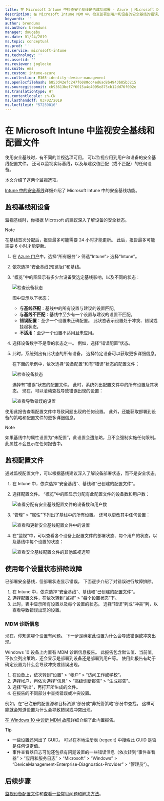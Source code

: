 ```yaml
---
title: 在 Microsoft Intune 中检查安全基线是否成功部署 - Azure | Microsoft Docs
description: 在 Microsoft Intune MDM 中，检查部署到用户和设备的安全基线的错误、冲突和成功状态。 了解如何使用 Intune 中的客户端日志和报告功能排除故障。
keywords: ''
author: brenduns
ms.author: brenduns
manager: dougeby
ms.date: 01/24/2019
ms.topic: conceptual
ms.prod: ''
ms.service: microsoft-intune
ms.technology: ''
ms.assetid: ''
ms.reviewer: joglocke
ms.suite: ems
ms.custom: intune-azure
ms.collection: M365-identity-device-management
ms.openlocfilehash: b853d42efc247f6080cc4ed6ad8b4943b85b3215
ms.sourcegitcommit: cb93613bef7f6015a4c4095e875cb12dd76f002e
ms.translationtype: HT
ms.contentlocale: zh-CN
ms.lasthandoff: 03/02/2019
ms.locfileid: "57230816"
---
```

# <a name="monitor-the-security-baseline-and-profile-in-microsoft-intune"></a>在 Microsoft Intune 中监视安全基线和配置文件

使用安全基线时，有不同的监视选项可用。 可以监视应用到用户和设备的安全基线配置文件。 还可以监视实际基线，以及与建议值匹配（或不匹配）的任何设备。

本文介绍了这两个监视选项。

[Intune 中的安全基线](security-baselines.md)详细介绍了 Microsoft Intune 中的安全基线功能。

## <a name="monitor-the-baseline-and-your-devices"></a>监视基线和设备

监视基线时，你根据 Microsoft 的建议深入了解设备的安全状态。

> [!NOTE]
> 在基线首次分配后，报告最多可能需要 24 小时才能更新。 此后，报告最多可能需要 6 小时才能更新。

1. 在 [Azure 门户](https://portal.azure.com/)中，选择“所有服务”> 筛选“Intune”> 选择“Intune”。
2. 依次选择“安全基线(预览版)”和基线。
3. “概览”中的图显示有多少台设备受选定基线影响，以及不同的状态：

    ![检查设备状态](./media/security-baselines-monitor/overview.png)

    图中显示以下状态：

    - **与基线匹配**：基线中的所有设置与建议的设置匹配。
    - **与基线不匹配**：基线中至少有一个设置与建议的设置不匹配。
    - **错误配置**：至少一个设置未正确配置。 此状态表示设置处于冲突、错误或挂起状态。
    - **不适用**：至少一个设置不适用且未应用。

4. 选择设备数字不是零的状态之一。 例如，选择“错误配置”状态。

5. 此时，系统列出有此状态的所有设备。 选择特定设备可以获取更多详细信息。 

    在下面的示例中，依次选择“设备配置”和有“错误”状态的配置文件：

    ![检查设备状态](./media/security-baselines-monitor/device-configuration-profile-list.png)

    选择有“错误”状态的配置文件。 此时，系统列出配置文件中的所有设置及其状态。 现在，可以滚动查找导致错误出现的设置：

    ![查看导致错误的设置](./media/security-baselines-monitor/profile-with-error-status.png)

使用此报告查看配置文件中导致问题出现的任何设置。 此外，还能获取部署到设备的策略和配置文件的更多详细信息。

> [!NOTE]
> 如果基线中的属性设置为“未配置”，此设置会遭忽略，且不会强制实施任何限制。 此属性不会显示在任何报告中。

## <a name="monitor-the-profile"></a>监视配置文件

通过监视配置文件，可以根据基线建议深入了解设备部署状态，而不是安全状态。

1. 在 Intune 中，依次选择“安全基线”、基线和“已创建的配置文件”。

2. 选择配置文件。 “概览”中的图显示分配有此配置文件的设备数和用户数：

    ![查看分配有安全基线配置文件的设备数和用户数](./media/security-baselines-monitor/existing-profile-overview.png)

3. “管理” > “属性”下列出了基线中的所有设置。 还可以更改其中任何设置：

    ![查看和更新安全基线配置文件中的设置](./media/security-baselines-monitor/manage-settings.png)

4. 在“监视”中，可以查看各个设备上配置文件的部署状态、每个用户的状态，以及基线中每个设置的状态：

    ![查看安全基线配置文件的其他监视选项](./media/security-baselines-monitor/monitor-status-options.png)

## <a name="troubleshoot-using-per-setting-status"></a>使用每个设置状态排除故障

已部署安全基线，但部署状态显示错误。 下面逐步介绍了对错误进行故障排除。

1. 在 Intune 中，依次选择“安全基线”、基线和“已创建的配置文件”。
2. 选择配置文件，在依次转到“监视” > “每个设置状态”下。
3. 此时，表中显示所有设置以及每个设置的状态。 选择“错误”列或“冲突”列，以查看导致错误出现的设置。

### <a name="mdm-diagnostic-information"></a>MDM 诊断信息

现在，你知道哪个设置有问题。 下一步是确定此设置为什么会导致错误或冲突出现。 

Windows 10 设备上内置有 MDM 诊断信息报告。 此报告包含默认值、当前值，不仅会列出策略，还会显示是部署到设备还是部署到用户等。 使用此报告有助于确定设置为什么会导致冲突或错误出现。

1. 在设备上，依次转到“设置” > “帐户” > “访问工作或学校”。
2. 选择帐户，再依次选择“信息” > “高级诊断报告” > “生成报告”。
3. 选择“导出”，再打开所生成的文件。
4. 在报告的不同部分中查找错误或冲突设置。

  例如，在“已注册的配置源和目标资源”部分或“非托管策略”部分中查找。 这样可能就会知道设置为什么会导致错误或冲突出现。

[在 Windows 10 中诊断 MDM 故障](https://docs.microsoft.com/windows/client-management/mdm/diagnose-mdm-failures-in-windows-10)详细介绍了此内置报告。

> [!TIP]
> - 一些设置还列出了 GUID。 可以在本地注册表 (regedit) 中搜索此 GUID 是否是任何设定值。
> - 事件查看器日志可能还包括有问题设置的一些错误信息（依次转到“事件查看器” > “应用和服务日志” > “Microsoft” > “Windows” > “DeviceManagement-Enterprise-Diagnostics-Provider” > “管理员”）。

## <a name="next-steps"></a>后续步骤

[监视设备配置文件](device-profile-monitor.md)和[查看一些常见问题和解决方法](device-profile-troubleshoot.md)。
